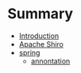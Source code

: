 # Summary

* [Introduction](README.md)
* [Apache Shiro](chapter1.md)
* [spring](spring.md)
  * [annontation](spring/annontation.md)


